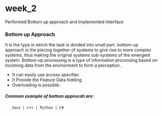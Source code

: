 # week_2
Performed Bottom up approach and Implemented Interface 

### Bottom up Approach
It is the type in which the task is divided into small part. bottom-up approach is the piecing together of systems to give rise to more complex systems, thus making the original systems sub-systems of the emergent system.
Bottom-up processing is a type of information processing based on incoming data from the environment to form a perception.

* It can easily use access specifier.
* It Provide the Feature Data hidding
* Overloading is possible.

##### Common example of bottom approcah are: 
       Java | c++ | Python | C#
